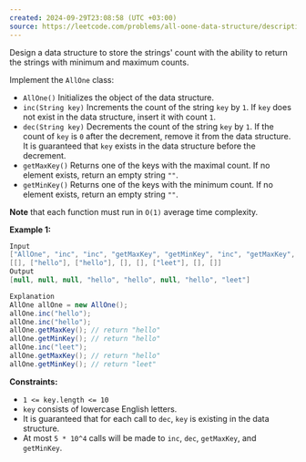 ```yaml
---
created: 2024-09-29T23:08:58 (UTC +03:00)
source: https://leetcode.com/problems/all-oone-data-structure/description/?envType=daily-question&envId=2024-09-29
---
```


Design a data structure to store the strings' count with the ability to return the strings with minimum and maximum counts.

Implement the `AllOne` class:

-   `AllOne()` Initializes the object of the data structure.
-   `inc(String key)` Increments the count of the string `key` by `1`. If `key` does not exist in the data structure, insert it with count `1`.
-   `dec(String key)` Decrements the count of the string `key` by `1`. If the count of `key` is `0` after the decrement, remove it from the data structure. It is guaranteed that `key` exists in the data structure before the decrement.
-   `getMaxKey()` Returns one of the keys with the maximal count. If no element exists, return an empty string `""`.
-   `getMinKey()` Returns one of the keys with the minimum count. If no element exists, return an empty string `""`.

**Note** that each function must run in `O(1)` average time complexity.


**Example 1:**

``` Java
Input
["AllOne", "inc", "inc", "getMaxKey", "getMinKey", "inc", "getMaxKey", "getMinKey"]
[[], ["hello"], ["hello"], [], [], ["leet"], [], []]
Output
[null, null, null, "hello", "hello", null, "hello", "leet"]

Explanation
AllOne allOne = new AllOne();
allOne.inc("hello");
allOne.inc("hello");
allOne.getMaxKey(); // return "hello"
allOne.getMinKey(); // return "hello"
allOne.inc("leet");
allOne.getMaxKey(); // return "hello"
allOne.getMinKey(); // return "leet"
```


**Constraints:**

-   `1 <= key.length <= 10`
-   `key` consists of lowercase English letters.
-   It is guaranteed that for each call to `dec`, `key` is existing in the data structure.
-   At most `5 * 10^4` calls will be made to `inc`, `dec`, `getMaxKey`, and `getMinKey`.
